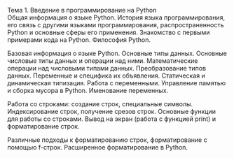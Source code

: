 Тема 1. Введение в программирование на Python<br>
Общая информация о языке Python. История языка программирования, его связь с другими языками программирования, распространенность Python и основные сферы его применения. Знакомство с первыми примерами кода
на Python. Философия Python.

Базовая информация о языке Python. Основные типы данных. Основные числовые типы данных и операции над ними. Математические операции 
над числовыми типами данных. Преобразование типов данных. Переменные и специфика их объявления. Статическая и динамическая типизация. Работа
с переменными. Управление памятью и сборка мусора в Python. Именование переменных.

Работа со строками: создание строк, специальные символы. Индексирование строк, получение срезов строк. Основные функции для работы со строками. 
Вывод на экран (работа с функцией print) и форматирование строк.

Различные подходы к форматированию строк, форматирование с помощью f-строк. Расширенное форматирование в Python.
